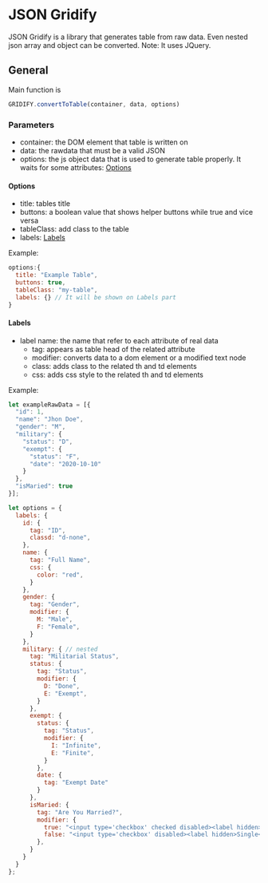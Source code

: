 # JSON Gridify
JSON Gridify is a library that generates table from raw data. Even nested json array and object can be converted.
Note: It uses JQuery. 

## General
Main function is 
```javascript
GRIDIFY.convertToTable(container, data, options)
```

### Parameters
+ container: the DOM element that table is written on
+ data: the rawdata that must be a valid JSON
+ options: the js object data that is used to generate table properly. It waits for some attributes: [Options](https://github.com/akkus12345/jsongridify "Options")

#### Options
+ title: tables title
+ buttons: a boolean value that shows helper buttons while true and vice versa
+ tableClass: add class to the table
+ labels: [Labels](https://github.com/akkus12345/jsongridify "Labels")

Example:
```javascript
options:{
  title: "Example Table",
  buttons: true,
  tableClass: "my-table",
  labels: {} // It will be shown on Labels part
}
```

#### Labels
 + label name: the name that refer to each attribute of real data
   + tag: appears as table head of the related attribute
   + modifier: converts data to a dom element or a modified text node
   + class: adds class to the related th and td elements
   + css: adds css style to the related th and td elements
   
Example:
```javascript
let exampleRawData = [{
  "id": 1,
  "name": "Jhon Doe",
  "gender": "M",
  "military": {
    "status": "D",
    "exempt": {
      "status": "F",
      "date": "2020-10-10"
    }
  },
  "isMaried": true
}];

let options = {
  labels: {
    id: {
      tag: "ID",
      classd: "d-none",
    },
    name: {
      tag: "Full Name",
      css: {
        color: "red",
      }
    },
    gender: {
      tag: "Gender",
      modifier: {
        M: "Male",
        F: "Female",
      }
    },
    military: { // nested 
      tag: "Militarial Status",
      status: {
        tag: "Status",
        modifier: {
          D: "Done",
          E: "Exempt",
        }
      },
      exempt: {
        status: {
          tag: "Status",
          modifier: {
            I: "Infinite",
            E: "Finite",
          }
        },
        date: {
          tag: "Exempt Date"
        }
      },
      isMaried: {
        tag: "Are You Married?",
        modifier: {
          true: "<input type='checkbox' checked disabled><label hidden>Married</label>",
          false: "<input type='checkbox' disabled><label hidden>Single</label>",
        },
      }
    }
  }
};
```
